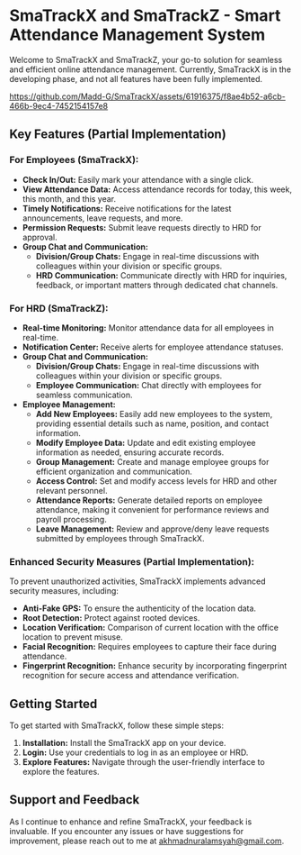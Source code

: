 # SmaTrackX and SmaTrackZ - Smart Attendance Management System

Welcome to SmaTrackX and SmaTrackZ, your go-to solution for seamless and efficient online attendance management.
Currently, SmaTrackX is in the developing phase, and not all features have been fully
implemented.



https://github.com/Madd-G/SmaTrackX/assets/61916375/f8ae4b52-a6cb-466b-9ec4-7452154157e8





## Key Features (Partial Implementation)

### For Employees (SmaTrackX):

- **Check In/Out:** Easily mark your attendance with a single click.
- **View Attendance Data:** Access attendance records for today, this week, this month, and this year.
- **Timely Notifications:** Receive notifications for the latest announcements, leave requests, and more.
- **Permission Requests:** Submit leave requests directly to HRD for approval.
- **Group Chat and Communication:**
  - **Division/Group Chats:** Engage in real-time discussions with colleagues within your division or specific groups.
  - **HRD Communication:** Communicate directly with HRD for inquiries, feedback, or important matters through dedicated chat channels.

### For HRD (SmaTrackZ):

- **Real-time Monitoring:** Monitor attendance data for all employees in real-time.
- **Notification Center:** Receive alerts for employee attendance statuses.
- **Group Chat and Communication:**
  - **Division/Group Chats:** Engage in real-time discussions with colleagues within your division or specific groups.
  - **Employee Communication:** Chat directly with employees for seamless communication.
- **Employee Management:**
  - **Add New Employees:** Easily add new employees to the system, providing essential details such as name, position, and contact information.
  - **Modify Employee Data:** Update and edit existing employee information as needed, ensuring accurate records.
  - **Group Management:** Create and manage employee groups for efficient organization and communication.
  - **Access Control:** Set and modify access levels for HRD and other relevant personnel.
  - **Attendance Reports:** Generate detailed reports on employee attendance, making it convenient for performance reviews and payroll processing.
  - **Leave Management:** Review and approve/deny leave requests submitted by employees through SmaTrackX.


### Enhanced Security Measures (Partial Implementation):

To prevent unauthorized activities, SmaTrackX implements advanced security measures,
including:

- **Anti-Fake GPS:** To ensure the authenticity of the location data.
- **Root Detection:** Protect against rooted devices.
- **Location Verification:** Comparison of current location with the office location to
  prevent misuse.
- **Facial Recognition:** Requires employees to capture their face during
  attendance.
- **Fingerprint Recognition:** Enhance security by incorporating fingerprint recognition for secure access and attendance verification.

## Getting Started

To get started with SmaTrackX, follow these simple steps:

1. **Installation:** Install the SmaTrackX app on your device.
2. **Login:** Use your credentials to log in as an employee or HRD.
3. **Explore Features:** Navigate through the user-friendly interface to explore the features.

## Support and Feedback

As I continue to enhance and refine SmaTrackX, your feedback is invaluable. If you encounter any
issues or have suggestions for improvement, please reach out to me
at [akhmadnuralamsyah@gmail.com](mailto:akhmadnuralamsyah@gmail.com).


